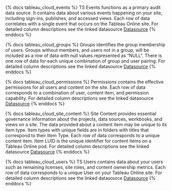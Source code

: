 {% docs tableau_cloud_events %}
TS Events functions as a primary audit data source. It contains data about various events happening on your site, including sign-ins, publishes, and accessed views.
Each row of data correlates with a single event that occurs on the Tableau Online site.
For detailed column descriptions see the linked datasource
[Datasource](https://10az.online.tableau.com/#/site/gitlab/datasources/51236814)
{% enddocs %}

{% docs tableau_cloud_groups %}
Groups identifies the group membership of users. Groups without members, and users not in a group, will be included as a row of data with null values represented as “NULL“.
There is one row of data for each unique combination of group and user pairing.
For detailed column descriptions see the linked datasource
[Datasource](https://10az.online.tableau.com/#/site/gitlab/datasources/51250281)
{% enddocs %}

{% docs tableau_cloud_permissions %}
Permissions contains the effective permissions for all users and content on the site. 
Each row of data corresponds to a combination of user, content item, and permission capability. 
For detailed column descriptions see the linked datasource
[Datasource](https://10az.online.tableau.com/#/site/gitlab/datasources/51246803)
{% enddocs %}

{% docs tableau_cloud_site_content %}
Site Content provides essential governance information about the projects, data sources, workbooks, and views on a site. The data provided about a content item may be unique to its item type. Item types with unique fields are in folders with titles that correspond to their Item Type.
Each row of data corresponds to a unique content item. Item LUID is the unique identifier for content items on a Tableau Online pod.
For detailed column descriptions see the linked datasource
[Datasource](https://10az.online.tableau.com/#/site/gitlab/datasources/51244312)
{% enddocs %}

{% docs tableau_cloud_users %}
TS Users contains data about your users such as remaining licenses, site roles, and content ownership metrics.
Each row of data corresponds to a unique User on your Tableau Online site.
For detailed column descriptions see the linked datasource
[Datasource](https://10az.online.tableau.com/#/site/gitlab/datasources/51240750)
{% enddocs %}
